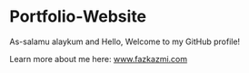 # Portfolio-Website
As-salamu alaykum and Hello,
Welcome to my GitHub profile! 

Learn more about me here: www.fazkazmi.com
